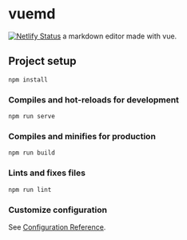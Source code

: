# vuemd
[![Netlify Status](https://api.netlify.com/api/v1/badges/22a80c5f-8cb7-45c6-ae8a-5d4be1def0ed/deploy-status)](https://app.netlify.com/sites/vuemd/deploys)
a markdown editor made with vue.

## Project setup
```
npm install
```

### Compiles and hot-reloads for development
```
npm run serve
```

### Compiles and minifies for production
```
npm run build
```

### Lints and fixes files
```
npm run lint
```

### Customize configuration
See [Configuration Reference](https://cli.vuejs.org/config/).
